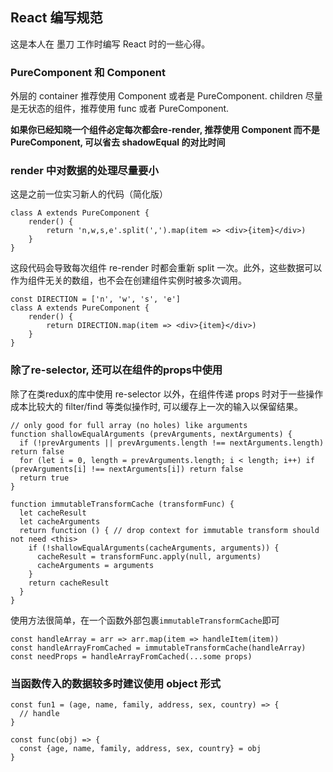 
## React 编写规范 
这是本人在 墨刀 工作时编写 React 时的一些心得。

### PureComponent 和 Component
外层的 container 推荐使用 Component 或者是 PureComponent.
children 尽量是无状态的组件，推荐使用 func 或者 PureComponent.

**如果你已经知晓一个组件必定每次都会re-render, 推荐使用 Component 而不是 PureComponent, 可以省去 shadowEqual 的对比时间**

### render 中对数据的处理尽量要小
这是之前一位实习新人的代码（简化版）
```
class A extends PureComponent {
	render() {
		return 'n,w,s,e'.split(',').map(item => <div>{item}</div>)
	}	
}
```

这段代码会导致每次组件 re-render 时都会重新 split 一次。此外，这些数据可以作为组件无关的数组，也不会在创建组件实例时被多次调用。

```
const DIRECTION = ['n', 'w', 's', 'e'] 
class A extends PureComponent {
	render() {
		return DIRECTION.map(item => <div>{item}</div>)
	}	
}
```

### 除了re-selector, 还可以在组件的props中使用
除了在类redux的库中使用 re-selector 以外，在组件传递 props 时对于一些操作成本比较大的 filter/find 等类似操作时, 可以缓存上一次的输入以保留结果。

```
// only good for full array (no holes) like arguments
function shallowEqualArguments (prevArguments, nextArguments) {
  if (!prevArguments || prevArguments.length !== nextArguments.length) return false
  for (let i = 0, length = prevArguments.length; i < length; i++) if (prevArguments[i] !== nextArguments[i]) return false
  return true
}

function immutableTransformCache (transformFunc) {
  let cacheResult
  let cacheArguments
  return function () { // drop context for immutable transform should not need <this>
    if (!shallowEqualArguments(cacheArguments, arguments)) {
      cacheResult = transformFunc.apply(null, arguments)
      cacheArguments = arguments
    }
    return cacheResult
  }
}
```

使用方法很简单，在一个函数外部包裹`immutableTransformCache`即可
```
const handleArray = arr => arr.map(item => handleItem(item))
const handleArrayFromCached = immutableTransformCache(handleArray)
const needProps = handleArrayFromCached(...some props)
```


### 当函数传入的数据较多时建议使用 object 形式
```
const fun1 = (age, name, family, address, sex, country) => {
  // handle
}

const func(obj) => {
  const {age, name, family, address, sex, country} = obj
}
```



